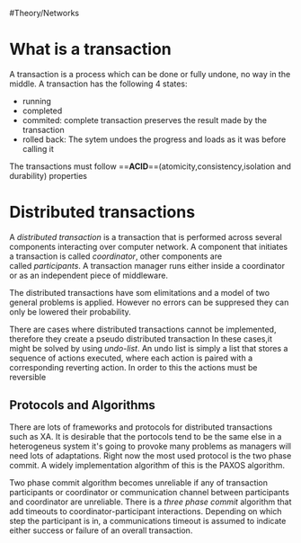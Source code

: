 #Theory/Networks 
# What is a transaction
A transaction  is a process which can be done or fully undone, no way in the middle. A transaction has the following 4 states:
- running
- completed
- commited: complete transaction preserves the result made by the transaction
- rolled back: The sytem undoes the progress and loads as it was before calling it

The transactions must follow ==**ACID**==(atomicity,consistency,isolation and durability) properties

# Distributed transactions
A _distributed transaction_ is a transaction that is performed across several components interacting over computer network. A component that initiates a transaction is called _coordinator_, other components are called _participants_. A transaction manager runs either inside a coordinator or as an independent piece of middleware.

The distributed transactions have som elimitations and a model of two general problems is applied. However no errors can be suppresed they can only be lowered their probability.

There are cases where distributed transactions cannot be implemented, therefore they create a pseudo distributed transaction In these cases,it might be solved by using _undo-list_. An undo list is simply a list that stores a sequence of actions executed, where each action is paired with a corresponding reverting action. In order to this the actions must be reversible
## Protocols and Algorithms
There are lots of frameworks and protocols for distributed transactions such as XA. It is desirable that the portocols tend to be the same else in a heterogeneus system it's going to provoke many problems as managers will need lots of adaptations. Right now the most used protocol is the two phase commit. A widely implementation algorithm of this is the PAXOS algorithm.

Two phase commit algorithm becomes unreliable if any of transaction participants or coordinator or communication channel between participants and coordinator are unreliable. There is a _three phase commit_ algorithm that add timeouts to coordinator-participant interactions. Depending on which step the participant is in, a communications timeout is assumed to indicate either success or failure of an overall transaction. 


